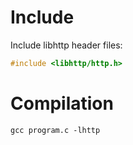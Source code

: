 # Include

Include libhttp header files:
```c
#include <libhttp/http.h>
```

# Compilation

```shell
gcc program.c -lhttp
```

